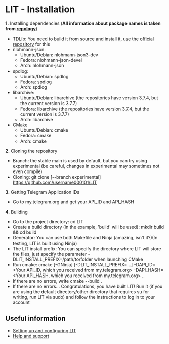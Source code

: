 # LIT - Installation

**1.** Installing dependencies (**All information about package names is taken from [repology](https://repology.org)**)

 - TDLib: You need to build it from source and install it, use the [official repository](https://github.com/tdlib/td) for this
 - nlohmann-json: 
   - Ubuntu/Debian: nlohmann-json3-dev
   - Fedora: nlohmann-json-devel
   - Arch: nlohmann-json
 - spdlog:
   - Ubuntu/Debian: spdlog
   - Fedora: spdlog
   - Arch: spdlog
 - libarchive:
   - Ubuntu/Debian: libarchive (the repositories have version 3.7.4, but the current version is 3.7.7)
   - Fedora: libarchive (the repositories have version 3.7.4, but the current version is 3.7.7)
   - Arch: libarchive
 - CMake
   - Ubuntu/Debian: cmake
   - Fedora: cmake
   - Arch: cmake

**2.**  Cloning the repository

- Branch: the stable main is used by default, but you can try using experimental (be careful, changes in experimental may sometimes not even compile)
- Cloning: git clone [--branch experimental] https://github.com/username000101/LIT

**3.** Getting Telegram Application IDs

- Go to my.telegram.org and get your API_ID and API_HASH

**4.** Building

- Go to the project directory: cd LIT
- Create a build directory (in the example, 'build' will be used): mkdir build && cd build
- Generator: You can use both Makefile and Ninja (amazing, isn't it?)(In testing, LIT is built using Ninja)
- The LIT install prefix: You can specify the directory where LIT will store the files, just specify the parameter -DLIT_INSTALL_PREFIX=/path/to/folder when launching CMake
- Run cmake: cmake [-GNinja] [-DLIT_INSTALL_PREFIX=...] -DAPI_ID=<Your API_ID, which you received from my.telegram.org> -DAPI_HASH=<Your API_HASH, which you received from my.telegram.org> ..
- If there are no errors, write cmake --build . 
- If there are no errors... Congratulations, you have built LIT! Run it (if you are using the default directory/other directory that requires su for writing, run LIT via sudo) and follow the instructions to log in to your account



## Useful information

- [Setting up and configuring LIT](https://github.com/username000101/LIT/tree/main/readme's/CONFIGURING.md)
- [Help and support](https://github.com/username000101/LIT/tree/main/readme's/HELP.md)